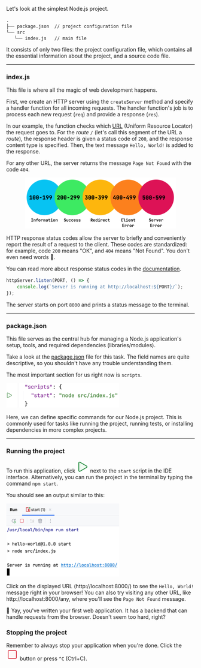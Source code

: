Let's look at the simplest Node.js project. 

```text
.
├── package.json  // project configuration file
└── src
   └── index.js   // main file 
```
It consists of only two files: the project configuration file,
which contains all the essential information about the project, and a source code file.

---
### index.js
This file is where all the magic of web development happens.

First, we create an HTTP server using the `createServer` method and specify a handler function for all incoming requests.
The handler function's job is to process each new request (`req`) and provide a response (`res`).

In our example, the function checks which [URL](https://en.wikipedia.org/wiki/URL) (Uniform Resource Locator) the request goes to.
For the _route_ `/` (let's call this segment of the URL a _route_), the response header is given a status code of `200`, and the response content type is specified.
Then, the text message `Hello, World!` is added to the response.

For any other URL, the server returns the message `Page Not Found` with the code `404`.

<div style="text-align: center; width:80%; margin: 0 auto; max-width: 900px;">
<img src="images/http_codes.png">
</div>

HTTP response status codes allow the server to briefly and conveniently report the result of a request to the client.
These codes are standardized: for example, code `200` means "OK", and `404` means "Not Found". 
You don't even need words 🙂.

You can read more about response status codes in the [documentation](https://developer.mozilla.org/en-US/docs/Web/HTTP/Reference/Status).

```js
httpServer.listen(PORT, () => {
    console.log(`Server is running at http://localhost:${PORT}/`);
});
```

The server starts on port `8000` and prints a status message to the terminal.

---
### package.json 
This file serves as the central hub for managing a Node.js application's setup, tools, and required dependencies (libraries/modules).

Take a look at the [package.json](file://GettingStartedNode/hello_world/package.json) file for this task.
The field names are quite descriptive, so you shouldn't have any trouble understanding them.

The most important section for us right now is `scripts`.
<div style="text-align: center; width:60%; max-width: 500px;">
<img src="images/script_start.png">
</div>

Here, we can define specific commands for our Node.js project. 
This is commonly used for tasks like running the project, running tests, or installing dependencies in more complex projects.

---
### Running the project
To run this application, click ![](images/run.svg) next to the `start` script in the IDE interface. 
Alternatively, you can run the project in the terminal by typing the command `npm start`.

You should see an output similar to this:
<div style="text-align: center; width:60%; max-width: 500px;">
<img src="images/npm_start_log.png">
</div>

Click on the displayed URL (http://localhost:8000/) to see the `Hello, World!` message right in your browser!
You can also try visiting any other URL, like http://localhost:8000/any, where you'll see the `Page Not Found` message.

🎉 Yay, you've written your first web application. It has a backend that can handle requests from the browser. Doesn't seem too hard, right?

### Stopping the project
Remember to always stop your application when you're done. Click the ![](images/stop.svg) button or press `^C` (Ctrl+C).

<style>
img {
  display: inline !important;
}
</style>